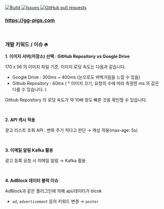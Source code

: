 <p>
  
<a href="https://github.com/pigs-pango-team/gg-pigs-api/actions">  
  <img alt="Build" src="https://github.com/pigs-pango-team/gg-pigs-api/workflows/build/badge.svg" />
</a>
<a href="https://github.com/pigs-pango-team/gg-pigs-api/issues">
  <img alt="Issues" src="https://img.shields.io/github/issues/pigs-pango-team/gg-pigs-api?color=0088ff" />
</a>
<a href="https://github.com/pigs-pango-team/gg-pigs-api/pulls">
  <img alt="GitHub pull requests" src="https://img.shields.io/github/issues-pr/pigs-pango-team/gg-pigs-api?color=0088ff" />
</a>
</p>

### https://gg-pigs.com

<br>

### 개발 키워드 / 이슈 🔥

**1. 이미지 서버(저장소) 선택 : GitHub Repository vs Google Drive**

170 x 56 의 이미지 파일 기준, 이미지 로딩 속도는 다음과 같습니다.

- Google Drive : 300ms ~ 400ms (눈으로도 버벅거림을 느낄 수 있음)
- Github Repository : 40ms
( * 이미지 크기, 요청의 수에 따라 측정한 ms 의 값은 다를 수 있습니다. )

Github Repository 의 로딩 속도가 약 10배 정도 빠른 것을 확인할 수 있습니다.

<br>

**2. API 캐시 적용**

광고 리스트 조회 API : 변화 주기 적다고 판단 → 캐싱 적용(max-age: 5s)

<br>

**3. 이메일 알림 Kafka 활용**

광고 등록 요청 시 이메일 알림 → Kafka 활용

<br>

**4. AdBlock 데이터 블락 이슈**

AdBlock과 같은 플러그인에 의해 api/데이터가 blcok

- `ad`, `advertisement` 등의 키워드 변경 → `poster`


